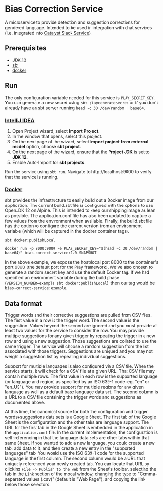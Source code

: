 # Bias Correction Service
A microservice to provide detection and suggestion corrections for gendered language.  Intended to be used in integration with chat services (i.e. integrated into [Catalyst Slack Service](https://github.com/willowtreeapps/catalyst-slack-service)).

## Prerequisites
* [JDK 12](https://www.oracle.com/java/technologies/javase/jdk12-archive-downloads.html)
* [sbt](https://www.scala-sbt.org/download.html)
* [docker](https://hub.docker.com/editions/community/docker-ce-desktop-mac)

## Run

The only configuration variable needed for this service is `PLAY_SECRET_KEY`. You can generate a new secret using `sbt playGenerateSecret` or if you don't already have an sbt server running `head -c 30 /dev/random | base64`.

### [IntelliJ IDEA](https://www.jetbrains.com/idea/)
1. Open Project wizard, select **Import Project**.
1. In the window that opens, select this project.
1. On the next page of the wizard, select **Import project from external model** option, choose **sbt project**.
1. On the next page of the wizard, ensure that the **Project JDK** is set to **JDK 12**.
1. Enable Auto-Import for **sbt projects**.

Run the service using `sbt run`. Navigate to http://localhost:9000 to verify that the service is running.

### [Docker](https://hub.docker.com/editions/community/docker-ce-desktop-mac)
sbt provides the infrastructure to easily build out a Docker image from our application.  The current build.sbt file is configured with the options to use OpenJDK 12 on Alpine.  This is intended to keep our shipping image as lean as possible.  The application.conf file has also been updated to capture a few values from the environment when available.  Finally, the build.sbt file has the option to configure the current version from an environment variable (which will be captured in the docker container tags).

```
sbt docker:publishLocal

docker run -p 8000:9000 -e PLAY_SECRET_KEY="$(head -c 30 /dev/random | base64)" bias-correct-service:1.0-SNAPSHOT
```

In the above example, we expose the host/local port 8000 to the container's port 9000 (the default port for the Play framework).  We've also chosen to generate a random secret key and use the default Docker tag.  If we had specified an environment variable during the build phase (`VERSION_NUMBER=example sbt docker:publishLocal`), then our tag would be `bias-correct-service:example`.

## Data format

Trigger words and their corrective suggestions are pulled from CSV files.  The first value in a row is the trigger word.  The second value is the suggestion.  Values beyond the second are ignored and you must provide at least two values for the service to consider the row.  You may provide multiple suggestions for any given trigger by repeating the trigger in a new row and using a new suggestion.  Those suggestions are collated to use the same trigger.  The service will choose a random suggestion from the list associated with those triggers.  Suggestions are uniqued and you may not weight a suggestion list by repeating individual suggestions.

Support for multiple languages is also configured via a CSV file.  When the service starts, it will check for a CSV file at a given URL.  That CSV file may contain multiple rows.  The first value in each row is the supported language (or language and region) as specified by an ISO 639-1 code (eg. "en" or "en_US").  You may provide support for multiple regions for any given language as well as a default base language data set.  The second column is a URL to a CSV file containing the trigger words and suggestions as documented above.

At this time, the canonical source for both the configuration and trigger words+suggestions data sets is a Google Sheet.  The first tab of the Google Sheet is the configuration and the other tabs are language support.  The URL for the first tab in the Google Sheet is embedded in the application in the `application.conf` file.  In the current implementation, the configuration is self-referencing in that the language data sets are other tabs within that same Sheet.  If you wanted to add a new language, you could create a new tab, add data to it, and then create a new entry in the "supported languages" tab.  You would use the ISO 639-1 code for the supported language in the first column.  The second column would be a URL that uniquely referenced your newly created tab.  You can locate that URL by clicking `File -> Publish to the web` from the Sheet's toolbar, selecting the tab in the `Link` section of the modal window, changing the type to "Comma-separated values (.csv)" (default is "Web Page"), and copying the link below those selectors.


